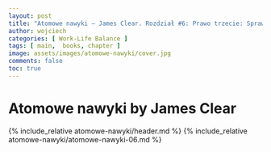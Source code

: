 ```yaml
---
layout: post
title: "Atomowe nawyki — James Clear. Rozdział #6: Prawo trzecie: Spraw, by to było łatwe"
author: wojciech
categories: [ Work-Life Balance ]
tags: [ main,  books, chapter ]
image: assets/images/atomowe-nawyki/cover.jpg
comments: false
toc: true
---
```


# Atomowe nawyki by James Clear

{% include_relative atomowe-nawyki/header.md %}
{% include_relative atomowe-nawyki/atomowe-nawyki-06.md %}
